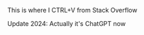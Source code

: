 This is where I CTRL+V from Stack Overflow

Update 2024: Actually it's ChatGPT now
<!---
LazarQt/LazarQt is a ✨ special ✨ repository because its `README.md` (this file) appears on your GitHub profile.
You can click the Preview link to take a look at your changes.
--->
